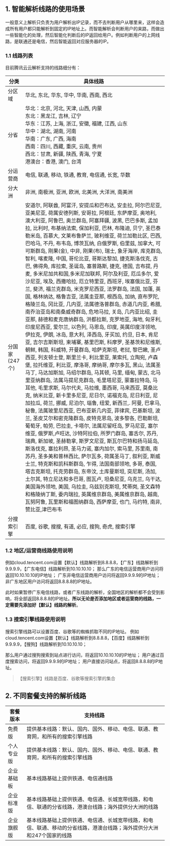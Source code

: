## 1. 智能解析线路的使用场景
一般意义上解析只负责为用户解析出IP记录，而不去判断用户从哪里来，这样会造成所有用户都只能解析到固定的IP地址上。而智能解析会判断用户的来路，而做出一些智能化的处理，然后智能化判断后的IP返回给用户。例如判断用户的上网线路，是联通还是电信，然后智能返回对应服务器的IP。

### 1.1 线路列表
目前腾讯云云解析支持的线路细分有：

| 分类 | 具体线路 |
|---|---|
|分区域 | 华北, 东北, 华东, 华中, 华南, 西南, 西北 |
|分省 | 华北：北京, 河北, 天津, 山西, 内蒙</br>东北：黑龙江, 吉林, 辽宁</br>华东：江苏, 上海, 浙江, 安徽, 福建, 江西, 山东</br>华中：湖北, 湖南, 河南</br>华南：广东, 广西, 海南</br>西南：四川, 西藏, 重庆, 云南, 贵州</br>西北：甘肃, 新疆, 陕西, 青海, 宁夏</br>港澳台：香港, 澳门, 台湾|
|分运营商 | 电信, 联通, 移动, 铁通, 教育, 电信通, 长宽, 华数 |
|分大洲 | 非洲, 南极洲, 亚洲, 欧洲, 北美洲, 大洋洲, 南美洲 |
|分国家(247个) | 安道尔, 阿联酋, 阿富汗, 安提瓜和巴布达, 安圭拉, 阿尔巴尼亚, 亚美尼亚, 荷属安德列斯, 安哥拉, 阿根廷, 东萨摩亚, 奥地利, 澳大利亚, 阿鲁巴, 奥兰群岛, 阿塞拜疆, 波黑, 巴巴多斯, 孟加拉, 比利时, 布基纳法索, 保加利亚, 巴林, 布隆迪, 贝宁, 圣巴泰勒米岛, 百慕大, 文莱布鲁萨兰, 玻利维亚, 荷兰加勒比区, 巴西, 巴哈马, 不丹, 布韦岛, 博茨瓦纳, 白俄罗斯, 伯里兹, 加拿大, 可可斯群岛, 刚果(金), 中非, 刚果(布), 瑞士, 象牙海岸, 库克群岛, 智利, 喀麦隆, 中国, 哥伦比亚, 哥斯达黎加, 捷克斯洛伐克, 古巴, 佛得角, 库拉索, 圣诞岛, 塞普路斯, 捷克, 德国, 吉布提, 丹麦, 多米尼加共和国,多米尼加联邦, 阿尔及利亚, 厄瓜多尔, 爱沙尼亚, 埃及, 西撒哈拉, 厄立特里亚, 西班牙, 埃塞俄比亚, 芬兰, 斐济, 福兰克群岛, 米克罗尼西亚, 法罗群岛, 法国, 加蓬, 英国, 格林纳达, 格鲁吉亚, 法属圭亚那, 根西岛, 加纳, 直布罗陀, 格陵兰岛, 冈比亚, 几内亚, 法属德洛普群岛, 赤道几内亚, 希腊, 南乔治亚岛和南桑威奇群岛, 危地马拉, 关岛, 几内亚比绍, 圭亚那, 赫德和麦克唐纳群岛, 洪都拉斯, 克罗地亚, 海地, 匈牙利, 印度尼西亚, 爱尔兰, 以色列, 马恩岛, 印度, 英属印度洋领地, 伊拉克, 伊朗, 冰岛, 意大利, 泽西岛, 牙买加, 约旦, 日本, 肯尼亚, 吉尔吉斯斯坦, 柬埔寨, 基里巴斯, 科摩罗, 圣基茨和尼维斯, 朝鲜, 韩国, 科威特, 开曼群岛, 哈萨克斯坦, 老挝, 黎巴嫩, 圣卢西亚, 列支顿士登, 斯里兰卡, 利比里亚, 莱索托, 立陶宛, 卢森堡, 拉托维亚, 利比亚, 摩洛哥, 摩纳哥, 摩尔多瓦, 黑山, 法属圣马丁, 马达加斯加, 马绍尔群岛, 马其顿, 马里, 缅甸, 蒙古, 北马里亚纳群岛, 法属马提尼克群岛, 毛里塔尼亚, 蒙塞拉特岛, 马耳他, 毛里求斯, 马尔代夫, 马拉维, 墨西哥, 马来西亚, 莫桑比克, 纳米比亚, 新卡里多尼亚, 尼日尔, 诺福克岛, 尼日利亚, 尼加拉瓜, 荷兰, 挪威, 尼泊尔, 瑙鲁, 纽爱, 新西兰,. 阿曼, 巴拿马, 秘鲁, 法属玻里尼西亚, 巴布亚新几内亚, 菲律宾, 巴基斯坦, 波兰, 圣皮艾尔和密克隆群岛, 皮特克恩岛, 波多黎各, 巴勒斯坦,葡萄牙, 帕劳, 巴拉圭, 卡塔尔, 法属尼留旺岛, 罗马尼亚, 塞尔维亚, 俄罗斯,卢旺达, 沙特阿拉伯, 所罗门群岛, 塞舌尔, 苏丹, 瑞典, 新加坡, 圣赫勒拿, 斯罗文尼亚, 斯瓦尔巴特和扬马延岛, 斯洛伐克, 塞拉利昂, 圣马力诺, 塞内加尔, 索马里, 苏里南, 南苏丹, 圣多美和普林西比, 萨尔瓦多, 荷属圣马丁, 叙利亚, 斯威士兰, 特克斯和凯科斯群岛, 乍得, 法国南部领地, 多哥, 泰国, 塔吉克斯坦, 托克劳群岛, 东帝汶, 土库曼斯坦, 突尼斯, 汤加, 土尔其, 特立尼达和多巴哥, 图瓦卢, 坦桑尼亚, 乌克兰, 乌干达, 美国海外领地, 美国, 乌拉圭, 乌兹别克斯坦, 梵蒂岗, 圣文森特和格陵纳丁斯, 委内瑞拉, 英属维京群岛, 美属维京群岛, 越南, 瓦努阿鲁, 瓦里斯和福图纳群岛, 西萨摩亚, 也门, 马约特, 南非, 赞比亚,津巴布韦 |
| 分搜索引擎 | 百度, 谷歌, 搜搜, 有道, 必应, 搜狗, 奇虎, 搜索引擎 |

### 1.2 地区/运营商线路使用说明
例如cloud.tencent.com设置【默认】线路解析到8.8.8.8，【广东】线路解析到9.9.9.9，【广东电信】线路解析到10.10.10.10；
那么广东的电信运营商用户访问将返回10.10.10.10的IP地址；
广东非电信运营商用户访问将返回9.9.9.9的IP地址；
非广东地区用户访问将返回8.8.8.8的IP地址。

此时如果暂停广东电信线路，或者广东线路的解析，全国地区的解析都不会受到影响，将全部返回8.8.8.8的IP地址。**所以无论是否添加地区或者运营商的线路，一定需要先添加好【默认】线路的解析**。

### 1.3 搜索引擎线路使用说明
搜索引擎线路可以设置百度、谷歌等的蜘蛛抓取不同的IP地址。
例如cloud.tencent.com设置【默认】线路解析到8.8.8.8，【百度】线路解析到9.9.9.9，【搜狗】线路解析到10.10.10.10；

那么用户通过搜狗搜索到站点进行访问，将返回10.10.10.10的IP地址；
用户通过百度搜索访问，将返回9.9.9.9的IP地址；
用户直接访问站点，将返回8.8.8.8的IP地址。

> 【搜索引擎】线路是百度、谷歌等搜索引擎的集合

## 2. 不同套餐支持的解析线路

| 套餐版本 | 支持线路 |
|---|---|
| 免费版 | 提供基本线路：默认、国内、国外、移动、电信、联通、教育网，和所有的搜索引擎线路|
| 个人专业版 | 提供基本线路：默认、国内、国外、移动、电信、联通、教育网，和所有的搜索引擎线路 |
| 企业基础板 | 基本线路基础上提供铁通、电信通线路|
| 企业标准版 | 基本线路基础上提供铁通、电信通、长城宽带线路，和电信、联通的分省线路，港澳台线路；海外提供分大洲的线路|
| 企业旗舰版 | 基本线路基础上提供铁通、电信通、长城宽带线路，和电信、联通、移动的分省线路，港澳台线路；海外提供分大洲和247个国家的线路|
